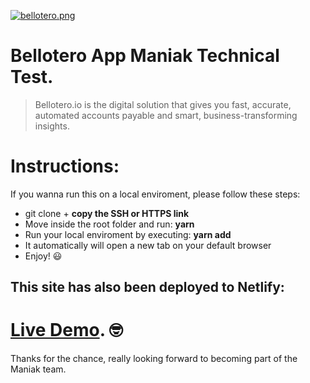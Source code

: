 [![bellotero.png](https://i.postimg.cc/Gh1RkSzD/bellotero.png)](https://postimg.cc/jCvBTcpq)

# Bellotero App Maniak Technical Test.

> Bellotero.io is the digital solution that gives you fast, accurate, automated accounts  payable and smart, business-transforming insights.


# Instructions:

If you wanna run this on a local enviroment, please follow these steps:

*  git clone + **copy the SSH or HTTPS link**
*  Move inside the root folder and run: **yarn**
*  Run your local enviroment by executing: **yarn add**
*  It automatically will open a new tab on your default browser
*  Enjoy! 😃


## This site has also been deployed to Netlify:

# [Live Demo](https://bellotero-app.netlify.com). 🤓

Thanks for the chance, really looking forward to becoming part of the Maniak team.